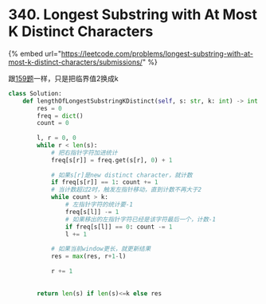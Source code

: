 # 340. Longest Substring with At Most K Distinct Characters

{% embed url="https://leetcode.com/problems/longest-substring-with-at-most-k-distinct-characters/submissions/" %}

跟[159题](https://xuqiangwen1994.gitbook.io/practice/sliding-window/159.-longest-substring-with-at-most-two-distinct-characters)一样，只是把临界值2换成k

```python
class Solution:
    def lengthOfLongestSubstringKDistinct(self, s: str, k: int) -> int:
        res = 0
        freq = dict()
        count = 0
        
        l, r = 0, 0
        while r < len(s):
            # 把右指针字符加进统计
            freq[s[r]] = freq.get(s[r], 0) + 1
            
            # 如果s[r]是new distinct character，就计数
            if freq[s[r]] == 1: count += 1
            # 当计数超过2时，触发左指针移动，直到计数不再大于2
            while count > k:
                # 左指针字符的统计要-1
                freq[s[l]] -= 1
                # 如果移出的左指针字符已经是该字符最后一个，计数-1
                if freq[s[l]] == 0: count -= 1
                l += 1
            
            # 如果当前window更长，就更新结果
            res = max(res, r+1-l)
            
            r += 1
        
            
        return len(s) if len(s)<=k else res
```



